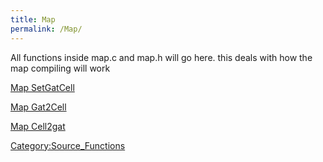 ```yaml
---
title: Map
permalink: /Map/
---
```


All functions inside map.c and map.h will go here. this deals with how the map compiling will work

[Map SetGatCell](Map_SetGatCell)

[Map Gat2Cell](Map_Gat2Cell)

[Map Cell2gat](Map_Cell2gat)

[Category:Source_Functions](Source_Functions)